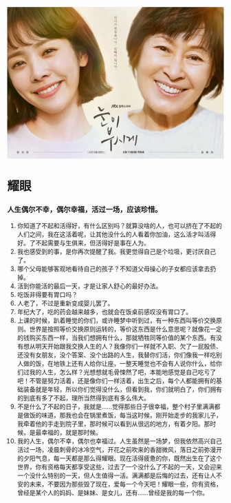 <img src="\img\耀眼.jpg" style="zoom:50%;" />

# 耀眼

### 人生偶尔不幸，偶尔幸福，活过一场，应该珍惜。

1. 你知道了不起和活得好，有什么区别吗？就算没啥的人，也可以挤在了不起的人们之间，我在这活着呢，让其他没什么的人看着你加油，这么活才叫活得好。了不起需要与生俱来，但活得好是事在人为。
2. 我也感受到的事，是你再次提醒了我。我更觉得自己是个垃圾，更讨厌自己了。
3. 哪个父母能够客观地看待自己的孩子？不知道父母操心的子女都应该拿去扔掉。
4. 活到你能活的最后一天，才是让家人舒心的最好办法。
5. 吃饭非得要有胃口吗？
6. 人老了，不过是重新变成婴儿罢了。
7. 年纪大了，吃的药会越来越多，也就会在饭桌前感叹没有胃口了。
8. 上课的时候，趴着睡觉的你们，或许睡梦中听到过，有一种东西叫等价交换原则。世界是按照等价交换原则运转的，等价这东西是什么意思呢？就像花一定的钱购买东西一样，当我们想拥有什么，那就牺牲同等价值的某个东西。有没有想从明天开始跟我交换人生的人？我像你们一样就不入职、欠了一屁股债、还没有女朋友，没个答案、没个出路的人生，我替你们活，你们像我一样吃别人做的饭，在地铁上还有人给你让座，一整天睡觉也不会有人说你什么，给你们过我的人生，怎么样？光想想就毛骨悚然了吧，本能地感觉是自己吃亏了吧！不管是努力活着，还是像你们一样活着，出生之后，每个人都能拥有的基础装备就是年轻，所以你们觉得没什么，但看到我，你们就明白了，你们拥有的到底有多了不起，理所当然得到底有多么伟大。
9. 不是什么了不起的日子，我就是……觉得那些日子很幸福，整个村子里满满都是做饭的味道，那我也会在锅里煮饭，每当这时候，刚开始走步的我家儿子，我牵着他的手走到院子里，那时候可以看到从很远的地方，有着夕阳。那时候，是最幸福的，就是那时候。
10. 我的人生，偶尔不幸，偶尔也幸福过。人生虽然是一场梦，但我依然高兴自己活过一场，凌晨刺骨的冰冷空气，开花之前吹来的香甜微风，落日之前弥漫开的夕阳气息，每一天都是那么得耀眼。现在活得疲惫的你，既然出生在了这个世界，你有资格每天都享受这些，过去了一个没什么了不起的一天，又会迎来一个没什么特别的一天，但人生值得一活。满满都是后悔的过去，还有让人不安的未来，不要因为那些毁了现在，爱每一个今天吧！耀眼一些，你有资格，曾经是某个人的妈妈、是妹妹、是女儿，还有……曾经是我的每一个你。
